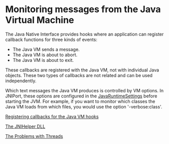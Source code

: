 # Monitoring messages from the Java Virtual Machine

The Java Native Interface provides hooks where an application can register callback functions for three kinds of events:

- The Java VM sends a message.
- The Java VM is about to abort.
- The Java VM is about to exit.

These callbacks are registered with the Java VM, not with individual Java objects. These two types of callbacks are not related and can be used independently.

Which text messages the Java VM produces is controlled by VM options. In JNIPort, these options are configured in the [JavaRuntimeSettings](javaruntimesettings.md) before starting the JVM. For example, if you want to monitor which classes the Java VM loads from which files, you would use the option '-verbose:class'.

[Registering callbacks for the Java VM hooks](registering-jvm-callbacks.md)

[The JNIHelper DLL](jnihelper.md)

[The Problems with Threads](problems-with-threads.md)